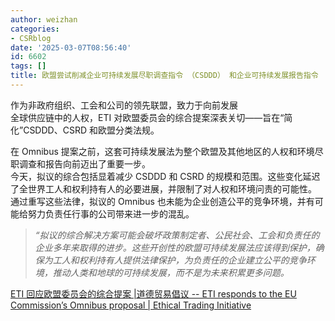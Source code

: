 ```yaml
---
author: weizhan
categories:
- CSRblog
date: '2025-03-07T08:56:40'
id: 6602
tags: []
title: 欧盟尝试削减企业可持续发展尽职调查指令 （CSDDD） 和企业可持续发展报告指令 （CSRD） 的核心原则
---
```


作为非政府组织、工会和公司的领先联盟，致力于向前发展  
全球供应链中的人权，ETI 对欧盟委员会的综合提案深表关切——旨在“简化”CSDDD、CSRD 和欧盟分类法规。

在 Omnibus 提案之前，这套可持续发展法为整个欧盟及其他地区的人权和环境尽职调查和报告向前迈出了重要一步。  
今天，拟议的综合包括显着减少 CSDDD 和 CSRD 的规模和范围。这些变化延迟了全世界工人和权利持有人的必要进展，并限制了对人权和环境问责的可能性。  
通过重写这些法律，拟议的 Omnibus 也未能为企业创造公平的竞争环境，并有可能给努力负责任行事的公司带来进一步的混乱。

>
> _“拟议的综合解决方案可能会破坏政策制定者、公民社会、工会和负责任的企业多年来取得的进步。这些开创性的欧盟可持续发展法应该得到保护，确保为工人和权利持有人提供法律保护，为负责任的企业建立公平的竞争环境，推动人类和地球的可持续发展，而不是为未来积累更多问题。_

[ETI 回应欧盟委员会的综合提案 |道德贸易倡议 -- ETI responds to the EU Commission’s Omnibus proposal | Ethical Trading Initiative](https://www.ethicaltrade.org/insights/blog/eti-responds-to-eu-commissions-omnibus-proposal)

